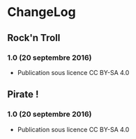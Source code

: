 ChangeLog 
=========

Rock'n Troll 
------------

### 1.0 (20 septembre 2016) ###
* Publication sous licence CC BY-SA 4.0



Pirate ! 
--------

### 1.0 (20 septembre 2016) ###

* Publication sous licence CC BY-SA 4.0
